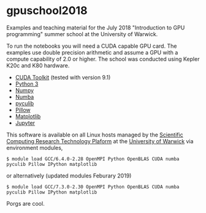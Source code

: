 # gpuschool2018

Examples and teaching material for the July 2018 "Introduction to GPU programming" summer school at the University of Warwick. 

To run the notebooks you will need a CUDA capable GPU card. The examples use double precision arithmetic and assume a GPU with a compute capability of 2.0 or higher. The school was conducted using Kepler K20c and K80 hardware. 

* [CUDA Toolkit](https://developer.nvidia.com/cuda-toolkit) (tested with version 9.1)
* [Python 3](https://www.python.org/downloads/)
* [Numpy](http://www.numpy.org/)
* [Numba](https://numba.pydata.org/) 
* [pyculib](https://github.com/numba/pyculib) 
* [Pillow](https://python-pillow.org/) 
* [Matplotlib](https://matplotlib.org/)
* [Jupyter](http://jupyter.org/)

This software is available on all Linux hosts managed by the [Scientific Computing Research Technology Plaform](https://warwick.ac.uk/research/rtp/sc) at the [University of Warwick](https://warwick.ac.uk/) via environment modules,
```
$ module load GCC/6.4.0-2.28 OpenMPI Python OpenBLAS CUDA numba pyculib Pillow IPython matplotlib
```
or alternatively (updated modules Feburary 2019)
```
$ module load GCC/7.3.0-2.30 OpenMPI Python OpenBLAS CUDA numba pyculib Pillow IPython matplotlib
```

Porgs are cool.
